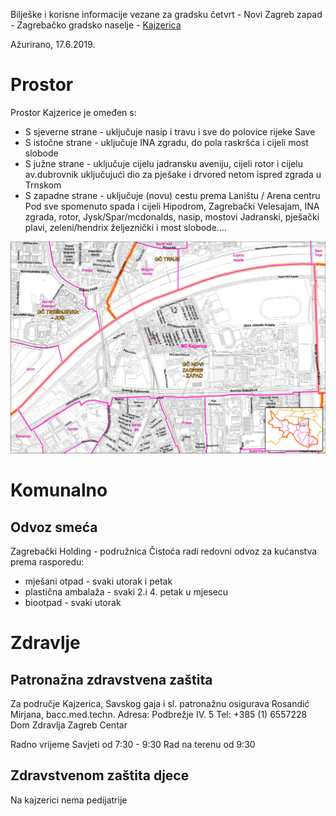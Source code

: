 Bilješke i korisne informacije vezane za gradsku četvrt - Novi Zagreb zapad - Zagrebačko gradsko naselje - [Kajzerica](https://hr.wikipedia.org/wiki/Kajzerica)

Ažurirano, 17.6.2019.

# Prostor
Prostor Kajzerice je omeđen s:
 * S sjeverne strane - uključuje nasip i travu i sve do polovice rijeke Save
 * S istočne strane - uključuje INA zgradu, do pola raskršća i cijeli most slobode
 * S južne strane - uključuje cijelu jadransku aveniju, cijeli rotor i cijelu av.dubrovnik uključujući dio za pješake i drvored netom ispred zgrada u Trnskom
 * S zapadne strane - uključuje (novu) cestu prema Laništu / Arena centru
Pod sve spomenuto spada i cijeli Hipodrom, Zagrebački Velesajam, INA zgrada, rotor, Jysk/Spar/mcdonalds, nasip, mostovi Jadranski, pješački plavi, zeleni/hendrix željeznički i most slobode....

![MO Kajzerica](MO_Kajzerica.jpg)

# Komunalno
## Odvoz smeća
Zagrebački Holding - podružnica Čistoća radi redovni odvoz za kućanstva prema rasporedu:
* mješani otpad - svaki utorak i petak
* plastična ambalaža - svaki 2.i 4. petak u mjesecu
* biootpad - svaki utorak

# Zdravlje
## Patronažna zdravstvena zaštita
Za područje Kajzerica, Savskog gaja i sl. patronažnu osigurava
Rosandić Mirjana, bacc.med.techn.
Adresa: Podbrežje IV. 5
Tel: +385 (1) 6557228
Dom Zdravlja Zagreb Centar

Radno vrijeme
Savjeti od 7:30 - 9:30
Rad na terenu od 9:30 

## Zdravstvenom zaštita djece
Na kajzerici nema pedijatrije

